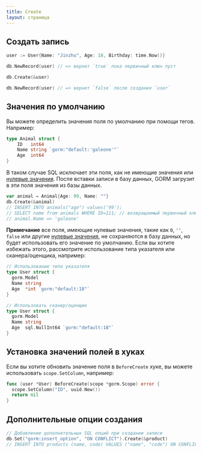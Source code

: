 ```yaml
---
title: Create
layout: страница
---
```


## Создать запись

```go
user := User{Name: "Jinzhu", Age: 18, Birthday: time.Now()}

db.NewRecord(user) // => вернет `true` пока первичный ключ пуст

db.Create(&user)

db.NewRecord(user) // => вернет `false` после создания `user`
```

## Значения по умолчанию

Вы можете определить значения поля по умолчанию при помощи тегов. Например:

```go
type Animal struct {
    ID   int64
    Name string `gorm:"default:'galeone'"`
    Age  int64
}
```

В таком случае SQL исключает эти поля, как не имеющие значения или [нулевые значения](https://tour.golang.org/basics/12). После вставки записи в базу данных, GORM загрузит в эти поля значения из базы данных.

```go
var animal = Animal{Age: 99, Name: ""}
db.Create(&animal)
// INSERT INTO animals("age") values('99');
// SELECT name from animals WHERE ID=111; // возвращаемый первичный ключ 111
// animal.Name => 'galeone'
```

**Примечание** все поля, имеющие нулевые значения, такие как `0`, `''`, `false` или другие [нулевые значения](https://tour.golang.org/basics/12), не сохраняются в базу данных, но будет использовать его значение по умолчанию. Если вы хотите избежать этого, рассмотрите использование типа указателя или сканера/оценщика, например:

```go
// Использование типа указателя
type User struct {
  gorm.Model
  Name string
  Age  *int `gorm:"default:18"`
}

// Использовать сканер/оценщик
type User struct {
  gorm.Model
  Name string
  Age  sql.NullInt64 `gorm:"default:18"`
}
```

## Установка значений полей в хуках

Если вы хотите обновить значение поля в `BeforeCreate` хуке, вы можете использовать `scope.SetColumn`, например:

```go
func (user *User) BeforeCreate(scope *gorm.Scope) error {
  scope.SetColumn("ID", uuid.New())
  return nil
}
```

## Дополнительные опции создания

```go
// Добавление дополнительных SQL опций при создании записи
db.Set("gorm:insert_option", "ON CONFLICT").Create(&product)
// INSERT INTO products (name, code) VALUES ("name", "code") ON CONFLICT;
```
